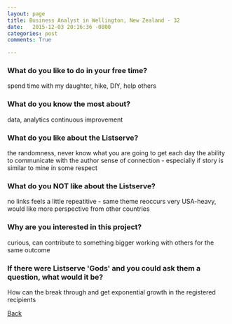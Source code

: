 ```yaml
---
layout: page
title: Business Analyst in Wellington, New Zealand - 32
date:   2015-12-03 20:16:36 -0800
categories: post
comments: True

---
```


### What do you like to do in your free time?
<p>spend time with my daughter, hike, DIY, help others</p>

### What do you know the most about?
<p>data, analytics
continuous improvement</p>

### What do you like about the Listserve?
<p>the randomness, never know what you are going to get each day
the ability to communicate with the author
sense of connection - especially if story is similar to mine in some respect</p>

### What do you NOT like about the Listserve?
<p>no links
feels a little repeatitive - same theme reoccurs
very USA-heavy, would like more perspective from other countries
</p>

### Why are you interested in this project?
<p>curious, can contribute to something bigger
working with others for the same outcome</p>

### If there were Listserve 'Gods' and you could ask them a question, what would it be?
<p>How can the break through and get exponential growth in the registered recipients</p>

[Back][1]

[1]: /home/responders/all